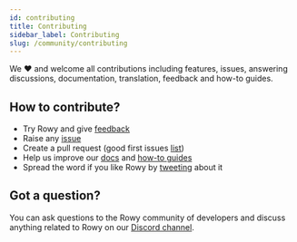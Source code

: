 ```yaml
---
id: contributing
title: Contributing
sidebar_label: Contributing
slug: /community/contributing
---
```


We ❤️ and welcome all contributions including features, issues, answering discussions, documentation, translation, feedback and how-to guides. 

## How to contribute?
- Try Rowy and give [feedback](mailto:feedback@rowy.io)
- Raise any [issue](https://github.com/rowyio/rowy/issues)
- Create a pull request (good first issues [list](https://github.com/rowyio/rowy/projects/3))
- Help us improve our [docs](https://github.com/rowyio/rowy/docs) and [how-to guides](https://docs.rowy.io/how-to/create-table)
- Spread the word if you like Rowy by [tweeting](https://ctt.ac/M00va) about it
  
## Got a question?
You can ask questions to the Rowy community of developers and discuss anything related to Rowy on our [Discord channel](https://discord.com/invite/B8yAD5PDX4).


